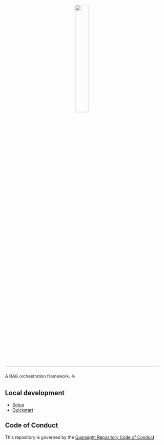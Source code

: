 <p align="center">
    <img src="https://github.com/Quansight/ragna/docs/assets/brand/logo-lockup-vertical/logo-lockup-vertical.png" width=30%>
</p>

<hr>

A RAG orchestration framework. ⛵️

## Local development

- [Setup](https://docs.ragna.chat/en/latest/install/)
- [Quickstart](https://docs.ragna.chat/en/latest/tutorials/python-api/)

## Code of Conduct

This repository is governed by the
[Quansight Repository Code of Conduct](https://github.com/Quansight/.github/blob/master/CODE_OF_CONDUCT.md).
